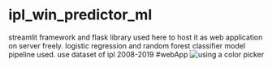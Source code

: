 # ipl_win_predictor_ml
streamlit framework and flask library used here to host it as web application on server freely.
logistic regression and random forest classifier model pipeline used.
use dataset of ipl 2008-2019
#webApp 
![using a color picker](ipl_win_web_app.gif)
